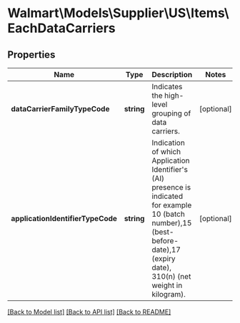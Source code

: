 # Walmart\Models\Supplier\US\Items\EachDataCarriers

## Properties

Name | Type | Description | Notes
------------ | ------------- | ------------- | -------------
**dataCarrierFamilyTypeCode** | **string** | Indicates the high-level grouping of data carriers. | [optional]
**applicationIdentifierTypeCode** | **string** | Indication of which Application Identifier's (AI) presence is indicated for example 10 (batch number),15 (best-before-date),17 (expiry date), 310(n) (net weight in kilogram). | [optional]


[[Back to Model list]](./) [[Back to API list]](../../../../../README.md#supported-apis) [[Back to README]](../../../../../README.md)
